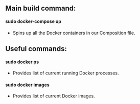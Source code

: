 <h2>Main build command:</h2>
<h4>sudo docker-compose up</h4>
<ul><li>Spins up all the Docker containers in our Composition file.</li></ul>

<h2>Useful commands:</h2>
<h4>sudo docker ps</h4>
<ul><li>Provides list of current running Docker processes.</li></ul>

<h4>sudo docker images</h4>
<ul><li>Provides list of current Docker images.</li></ul>

